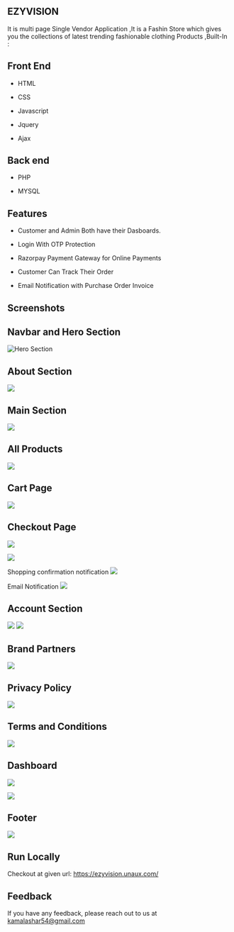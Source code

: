 
## EZYVISION
 
It is multi page Single Vendor Application ,It is a Fashin Store which gives you the collections of latest trending  fashionable clothing Products ,Built-In : 
 



## Front End 

- HTML

- CSS

- Javascript

- Jquery 

- Ajax 

## Back end 

- PHP 

- MYSQL
## Features
 
- Customer and Admin Both have their Dasboards.

- Login With OTP Protection

- Razorpay Payment Gateway for Online Payments

- Customer Can Track Their Order

- Email Notification with Purchase Order Invoice




## Screenshots


## Navbar and Hero Section
![Hero Section](https://github.com/Safat-kamal/Public-Docs/blob/master/Images/Web%20capture_14-4-2022_161634_ezyvision.unaux.com.jpeg?raw=true)

## About Section
![](https://github.com/Safat-kamal/Public-Docs/blob/master/Images/Web%20capture_14-4-2022_16191_ezyvision.unaux.com.jpeg?raw=true)


## Main Section
![](https://github.com/Safat-kamal/Public-Docs/blob/master/Images/Web%20capture_14-4-2022_161658_ezyvision.unaux.com.jpeg?raw=true)


## All Products
![](https://github.com/Safat-kamal/Public-Docs/blob/master/Images/Web%20capture_14-4-2022_161921_ezyvision.unaux.com.jpeg?raw=true)


## Cart Page
![](https://github.com/Safat-kamal/Public-Docs/blob/master/Images/Web%20capture_14-4-2022_162051_ezyvision.unaux.com.jpeg?raw=true)

## Checkout Page 
![](https://github.com/Safat-kamal/Public-Docs/blob/master/Images/Web%20capture_14-4-2022_162356_ezyvision.unaux.com.jpeg?raw=true)

![](https://github.com/Safat-kamal/Public-Docs/blob/master/Images/Web%20capture_14-4-2022_162422_ezyvision.unaux.com.jpeg?raw=true)

Shopping confirmation notification 
![](https://github.com/Safat-kamal/Public-Docs/blob/master/Images/Web%20capture_14-4-2022_16265_ezyvision.unaux.com.jpeg?raw=true)

Email Notification
![](https://github.com/Safat-kamal/Public-Docs/blob/master/Images/Web%20capture_14-4-2022_162725_mail.google.com.jpeg?raw=true)


## Account Section
![](https://github.com/Safat-kamal/Public-Docs/blob/master/Images/Web%20capture_14-4-2022_162119_ezyvision.unaux.com.jpeg?raw=true)
![](https://github.com/Safat-kamal/Public-Docs/blob/master/Images/Web%20capture_14-4-2022_16221_ezyvision.unaux.com.jpeg?raw=true)

## Brand Partners
![](https://github.com/Safat-kamal/Public-Docs/blob/master/Images/Web%20capture_14-4-2022_161737_ezyvision.unaux.com.jpeg?raw=true)


## Privacy Policy
![](https://github.com/Safat-kamal/Public-Docs/blob/master/Images/Web%20capture_14-4-2022_161821_ezyvision.unaux.com.jpeg?raw=true)

## Terms and Conditions
![](https://github.com/Safat-kamal/Public-Docs/blob/master/Images/Web%20capture_14-4-2022_161837_ezyvision.unaux.com.jpeg?raw=true)

## Dashboard
![](https://github.com/Safat-kamal/Public-Docs/blob/master/Images/Web%20capture_14-4-2022_162253_ezyvision.unaux.com.jpeg?raw=true)

![](https://github.com/Safat-kamal/Public-Docs/blob/master/Images/Web%20capture_14-4-2022_162320_ezyvision.unaux.com.jpeg?raw=true)

## Footer
![](https://github.com/Safat-kamal/Public-Docs/blob/master/Images/Web%20capture_14-4-2022_161748_ezyvision.unaux.com.jpeg?raw=true)


## Run Locally

Checkout at given url: https://ezyvision.unaux.com/

## Feedback

If you have any feedback, please reach out to us at kamalashar54@gmail.com

